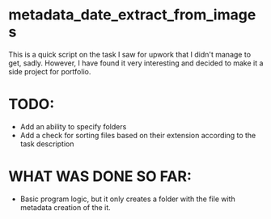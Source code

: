 # metadata_date_extract_from_images

This is a quick script on the task I saw for upwork that I didn't manage to get, sadly.
However, I have found it very interesting and decided to make it a side project for portfolio.

TODO:
================
* Add an ability to specify folders
* Add a check for sorting files based on their extension according to the task description


WHAT WAS DONE SO FAR:
================
* Basic program logic, but it only creates a folder with the file with metadata creation of the it.
